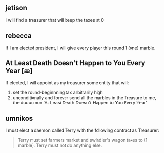 
## jetison

I will find a treasurer that will keep the taxes at 0

## rebecca

If I am elected president, I will give every player this round 1 (one) marble.

## At Least Death Doesn't Happen to You Every Year [æ]

If elected, I will appoint as my treasurer some entity that will:
1) set the round-beginnning tax arbitrarily high
2) unconditionally and forever send all the marbles in the Treasure to me, the duuuumon 'At Least Death Doesn't Happen to You Every Year'

## umnikos

I must elect a daemon called Terry with the following contract as Treasurer:
> Terry must set farmers market and swindler's wagon taxes to {1 marble}.
> Terry must not do anything else.



